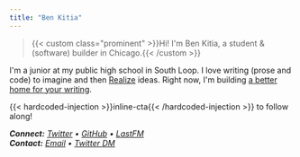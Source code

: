 ```yaml
---
title: "Ben Kitia"
---
```


> {{< custom class="prominent" >}}Hi! I'm Ben Kitia, a student & (software) builder in Chicago.{{< /custom >}}

I'm a junior at my public high school in South Loop. I love writing (prose and code) to imagine and then [Realize](/Realize.pdf) ideas. Right now, I'm building [a better home for your writing](https://pubnent.com).

{{< hardcoded-injection >}}inline-cta{{< /hardcoded-injection >}} to follow along!

***Connect:** [Twitter](https://twitter.com/benkitia)  •  [GitHub](https://github.com/benkitia)  •  [LastFM](https://www.last.fm/user/benkitia)  
**Contact:** [Email](https://kitia.net/email)  •  [Twitter DM](https://twitter.com/messages/compose?recipient_id=1188270454303277056)*
